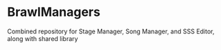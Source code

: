 BrawlManagers
=============

Combined repository for Stage Manager, Song Manager, and SSS Editor, along with shared library
